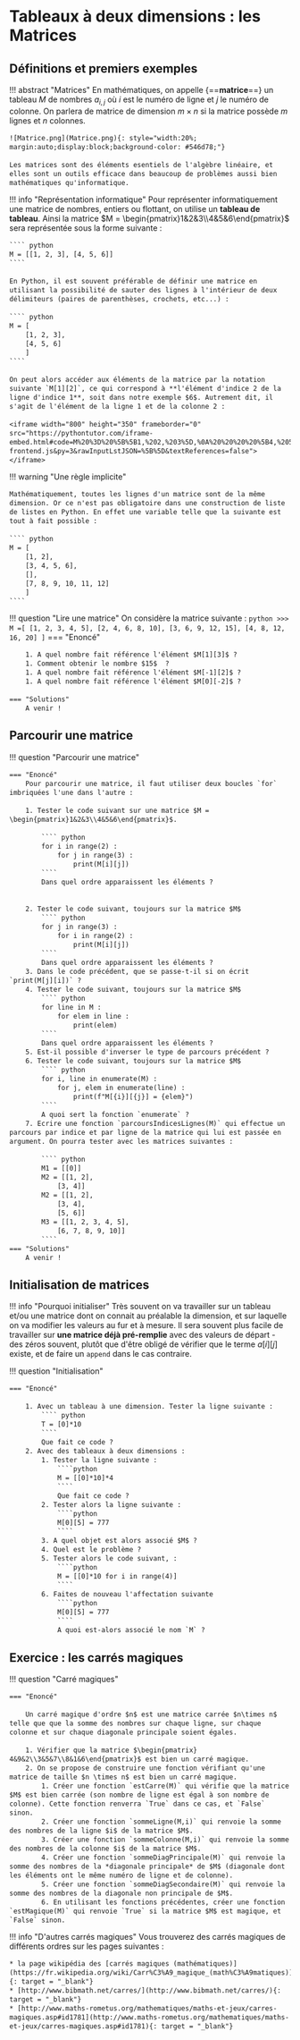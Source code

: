 # Tableaux à deux dimensions : les Matrices


## Définitions et premiers exemples

!!! abstract "Matrices"
	En mathématiques, on appelle {==**matrice**==} un tableau $M$ de nombres $a_{i,j}$ où $i$ est le numéro de ligne et $j$ le numéro de colonne. On parlera de matrice de dimension $m\times n$ si la matrice possède $m$ lignes et $n$ colonnes.
 
 	![Matrice.png](Matrice.png){: style="width:20%; margin:auto;display:block;background-color: #546d78;"}
	
	Les matrices sont des éléments esentiels de l'algèbre linéaire, et elles sont un outils efficace dans beaucoup de problèmes aussi bien mathématiques qu'informatique.
 
!!! info "Représentation informatique"
	Pour représenter informatiquement une matrice de nombres, entiers ou flottant, on utilise un **tableau de tableau**. Ainsi la matrice $M = \begin{pmatrix}1&2&3\\4&5&6\end{pmatrix}$ sera représentée sous la forme suivante :

	```` python
	M = [[1, 2, 3], [4, 5, 6]]
	````
	
	En Python, il est souvent préférable de définir une matrice en utilisant la possibilité de sauter des lignes à l'intérieur de deux délimiteurs (paires de parenthèses, crochets, etc...) :
	
	```` python
	M = [
		[1, 2, 3],
		[4, 5, 6]
		]		
	````

	On peut alors accéder aux éléments de la matrice par la notation suivante `M[1][2]`, ce qui correspond à **l'élément d'indice 2 de la ligne d'indice 1**, soit dans notre exemple $6$. Autrement dit, il s'agit de l'élément de la ligne 1 et de la colonne 2 : 
	
	<iframe width="800" height="350" frameborder="0" src="https://pythontutor.com/iframe-embed.html#code=M%20%3D%20%5B%5B1,%202,%203%5D,%0A%20%20%20%20%5B4,%205,%206%5D%5D%0Aprint%28M%5B1%5D%5B2%5D%29&codeDivHeight=400&codeDivWidth=350&cumulative=false&curInstr=0&heapPrimitives=nevernest&origin=opt-frontend.js&py=3&rawInputLstJSON=%5B%5D&textReferences=false"> </iframe>
	
!!! warning "Une règle implicite"

	Mathématiquement, toutes les lignes d'un matrice sont de la même dimension. Or ce n'est pas obligatoire dans une construction de liste de listes en Python. En effet une variable telle que la suivante est tout à fait possible :
	
	```` python
	M = [
		[1, 2],
		[3, 4, 5, 6],
		[],
		[7, 8, 9, 10, 11, 12]
		]	
	````
	
!!! question "Lire une matrice"
	On considère la matrice suivante :
	```` python
	>>> M =[
			[1, 2, 3, 4, 5],
			[2, 4, 6, 8, 10],
			[3, 6, 9, 12, 15],
			[4, 8, 12, 16, 20]
			]
	````
	=== "Enoncé"

		1. A quel nombre fait référence l'élément $M[1][3]$ ?
		1. Comment obtenir le nombre $15$  ? 
		1. A quel nombre fait référence l'élément $M[-1][2]$ ?
		1. A quel nombre fait référence l'élément $M[0][-2]$ ?
		
	=== "Solutions"
		A venir !

## Parcourir une matrice

!!! question "Parcourir une matrice"

	=== "Enoncé"
		Pour parcourir une matrice, il faut utiliser deux boucles `for` imbriquées l'une dans l'autre :
		
		1. Tester le code suivant sur une matrice $M = \begin{pmatrix}1&2&3\\4&5&6\end{pmatrix}$.
		
			```` python 
			for i in range(2) :
				for j in range(3) :
					print(M[i][j])
			````
			Dans quel ordre apparaissent les éléments ?


		2. Tester le code suivant, toujours sur la matrice $M$
			```` python 
			for j in range(3) :
				for i in range(2) :
					print(M[i][j])
			````
			Dans quel ordre apparaissent les éléments ?
		3. Dans le code précédent, que se passe-t-il si on écrit `print(M[j][i])` ?
		4. Tester le code suivant, toujours sur la matrice $M$
			```` python 
			for line in M :
				for elem in line :
					print(elem)
			````
			Dans quel ordre apparaissent les éléments ?
		5. Est-il possible d'inverser le type de parcours précédent ?
		6. Tester le code suivant, toujours sur la matrice $M$
			```` python 
			for i, line in enumerate(M) :
				for j, elem in enumerate(line) :
					print(f"M[{i}][{j}] = {elem}")
			````
			A quoi sert la fonction `enumerate` ?
		7. Ecrire une fonction `parcoursIndicesLignes(M)` qui effectue un parcours par indice et par ligne de la matrice qui lui est passée en argument. On pourra tester avec les matrices suivantes :
		
			```` python 
			M1 = [[0]]
			M2 = [[1, 2],
				[3, 4]]
			M2 = [[1, 2],
				[3, 4],
				[5, 6]]
			M3 = [[1, 2, 3, 4, 5],
				[6, 7, 8, 9, 10]]
			````
	=== "Solutions"
		A venir !

## Initialisation de matrices


!!! info "Pourquoi initialiser"
	Très souvent on va travailler sur un tableau et/ou une matrice dont on connait au préalable la dimension, et sur laquelle on va modifier les valeurs au fur et à mesure. Il sera souvent plus facile de travailler sur **une matrice déjà pré-remplie** avec des valeurs de départ - des zéros souvent, plutôt que d'être obligé de vérifier que le terme $a[i][j]$ existe, et de faire un `append` dans le cas contraire.

!!! question "Initialisation"

	=== "Enoncé"
		
		1. Avec un tableau à une dimension. Tester la ligne suivante :
			```` python 
			T = [0]*10
			````
			Que fait ce code ?
		2. Avec des tableaux à deux dimensions :
			1. Tester la ligne suivante :
				````python 
				M = [[0]*10]*4
				````
				Que fait ce code ?
			2. Tester alors la ligne suivante :
				````python 
				M[0][5] = 777
				````
			3. A quel objet est alors associé $M$ ?
			4. Quel est le problème ?
			5. Tester alors le code suivant, :
				````python 
				M = [[0]*10 for i in range(4)]
				````
			6. Faites de nouveau l'affectation suivante
				````python 
				M[0][5] = 777
				````
				A quoi est-alors associé le nom `M` ?

## Exercice : les carrés magiques
				
!!! question "Carré magiques"

	=== "Enoncé"
	
		Un carré magique d'ordre $n$ est une matrice carrée $n\times n$ telle que que la somme des nombres sur chaque ligne, sur chaque colonne et sur chaque diagonale principale soient égales.
	
		1. Vérifier que la matrice $\begin{pmatrix} 4&9&2\\3&5&7\\8&1&6\end{pmatrix}$ est bien un carré magique.
		2. On se propose de construire une fonction vérifiant qu'une matrice de taille $n \times n$ est bien un carré magique.
			1. Créer une fonction `estCarre(M)` qui vérifie que la matrice $M$ est bien carrée (son nombre de ligne est égal à son nombre de colonne). Cette fonction renverra `True` dans ce cas, et `False` sinon.
			2. Créer une fonction `sommeLigne(M,i)` qui renvoie la somme des nombres de la ligne $i$ de la matrice $M$.
			3. Créer une fonction `sommeColonne(M,i)` qui renvoie la somme des nombres de la colonne $i$ de la matrice $M$.
			4. Créer une fonction `sommeDiagPrincipale(M)` qui renvoie la somme des nombres de la *diagonale principale* de $M$ (diagonale dont les éléments ont le même numéro de ligne et de colonne).
			5. Créer une fonction `sommeDiagSecondaire(M)` qui renvoie la somme des nombres de la diagonale non principale de $M$.
			6. En utilisant les fonctions précédentes, créer une fonction `estMagique(M)` qui renvoie `True` si la matrice $M$ est magique, et `False` sinon.

!!! info "D'autres carrés magiques"
	Vous trouverez des carrés magiques de différents ordres sur les pages suivantes :

	* la page wikipédia des [carrés magiques (mathématiques)](https://fr.wikipedia.org/wiki/Carr%C3%A9_magique_(math%C3%A9matiques)){: target = "_blank"}
	* [http://www.bibmath.net/carres/](http://www.bibmath.net/carres/){: target = "_blank"}
	* [http://www.maths-rometus.org/mathematiques/maths-et-jeux/carres-magiques.asp#id1781](http://www.maths-rometus.org/mathematiques/maths-et-jeux/carres-magiques.asp#id1781){: target = "_blank"}
